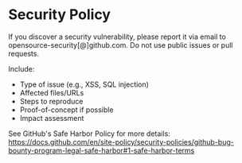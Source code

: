# Security Policy

If you discover a security vulnerability, please report it via email to opensource-security[@]github.com. Do not use public issues or pull requests.

Include:
- Type of issue (e.g., XSS, SQL injection)
- Affected files/URLs
- Steps to reproduce
- Proof-of-concept if possible
- Impact assessment

See GitHub's Safe Harbor Policy for more details: https://docs.github.com/en/site-policy/security-policies/github-bug-bounty-program-legal-safe-harbor#1-safe-harbor-terms
